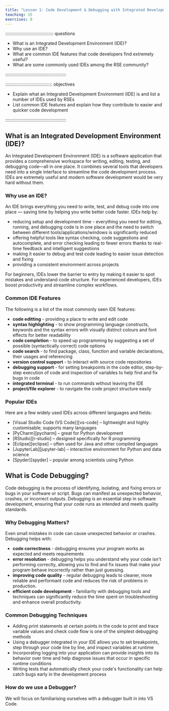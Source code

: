 ```yaml
---
title: "Lesson 1: Code Development & Debugging with Integrated Development Environments"
teaching: 15
exercises: 0
---
```


:::::::::::::::::::::::::::::::::::::: questions 

- What is an Integrated Development Environment (IDE)?
- Why use an IDE?
- What are common IDE features that code developers find extremely useful?
- What are some commonly used IDEs among the RSE community?


::::::::::::::::::::::::::::::::::::::::::::::::

::::::::::::::::::::::::::::::::::::: objectives

- Explain what an Integrated Development Environment (IDE) is and list a number of IDEs used by RSEs
- List common IDE features and explain how they contribute to easier and quicker code development

::::::::::::::::::::::::::::::::::::::::::::::::

## What is an Integrated Development Environment (IDE)?

An Integrated Development Environment (IDE) is a software application that provides a comprehensive workspace for writing, editing, testing, and debugging code—all in one place. It combines several tools that developers need into a single interface to streamline the code development process. IDEs are extremely useful and modern software development would be very hard without them. 

### Why use an IDE?

An IDE brings everything you need to write, test, and debug code into one place — saving time by helping you write better code faster.
IDEs help by:

- reducing setup and development time - everything you need for editing, running, and debugging code is in one place and the need to switch between different tools/applications/windows is significantly reduced
- offering helpful tools like syntax checking, code suggestions and autocomplete, and error checking leading to fewer errors thanks to real-time feedback and intelligent suggestions
- making it easier to debug and test code leading to easier issue detection and fixing
- providing a consistent environment across projects

For beginners, IDEs lower the barrier to entry by making it easier to spot mistakes and understand code structure. 
For experienced developers, IDEs boost productivity and streamline complex workflows.

### Common IDE Features

The following is a list of the most commonly seen IDE features:

- **code editting** - providing a place to write and edit code
- **syntax highlighting** - to show programming language constructs, keywords and the syntax errors with visually distinct colours and font effects for better readability
- **code completion** - to speed up programming by suggesting a set of possible (syntactically correct) code options
- **code search** - to find package, class, function and variable declarations, their usages and referencing
- **version control support** - to interact with source code repositories
- **debugging support** - for setting breakpoints in the code editor, step-by-step execution of code and inspection of variables to help find and fix bugs in code
- **integrated terminal** - to run commands without leaving the IDE
- **project/file explorer** - to navigate the code project structure easily

### Popular IDEs

Here are a few widely used IDEs across different languages and fields:

- [Visual Studio Code (VS Code)][vs-code] – lightweight and highly customisable; supports many languages
- [PyCharm][pycharm] – great for Python development
- [RStudio][r-studio] – designed specifically for R programming
- [Eclipse][eclipse] – often used for Java and other compiled languages
- [JupyterLab][jupyter-lab] – interactive environment for Python and data science
- [Spyder][spyder] – popular among scientists using Python

## What is Code Debugging?

Code debugging is the process of identifying, isolating, and fixing errors or bugs in your software or script. Bugs can manifest as unexpected behavior, crashes, or incorrect outputs. Debugging is an essential step in software development, ensuring that your code runs as intended and meets quality standards.

### Why Debugging Matters?

Even small mistakes in code can cause unexpected behavior or crashes. Debugging helps with:

- **code correctness** - debugging ensures your program works as expected and meets requirements
- **error resolution** - debugging helps you understand why your code isn't performing correctly, allowing you to find and fix issues that make your program behave incorrectly rather than just guessing.
- **improving code quality** - regular debugging leads to cleaner, more reliable and performant code and reduces the risk of problems in production.
- **efficient code development** - familiarity with debugging tools and techniques can significantly reduce the time spent on troubleshooting and enhance overall productivity.

### Common Debugging Techniques

- Adding print statements at certain points in the code to print and trace variable values and check code flow is one of the simplest debugging methods
- Using a debugger integrated in your IDE allows you to set breakpoints, step through your code line by line, and inspect variables at runtime
- Incorporating logging into your application can provide insights into its behavior over time and help diagnose issues that occur in specific runtime conditions
- Writing tests that automatically check your code's functionality can help catch bugs early in the development process

### How do we use a Debugger?

We will focus on familiarising ourselves with a debugger built in into VS Code.

